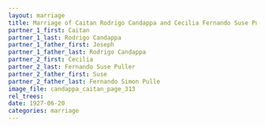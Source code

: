 ```yaml
---
layout: marriage
title: Marriage of Caitan Rodrigo Candappa and Cecilia Fernando Suse Puller
partner_1_first: Caitan
partner_1_last: Rodrigo Candappa
partner_1_father_first: Joseph
partner_1_father_last: Rodrigo Candappa
partner_2_first: Cecilia
partner_2_last: Fernando Suse Puller
partner_2_father_first: Suse
partner_2_father_last: Fernando Simon Pulle
image_file: candappa_caitan_page_313
rel_trees:
date: 1927-06-20
categories: marriage
---
```


